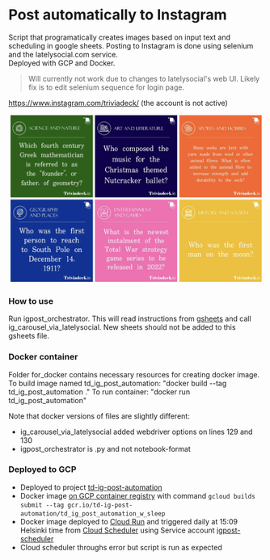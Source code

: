 # Post automatically to Instagram
Script that programatically creates images based on input text and scheduling in google sheets. Posting to Instagram is done using selenium and the latelysocial.com service.  
Deployed with GCP and Docker.

>Will currently not work due to changes to latelysocial's web UI.
>Likely fix is to edit selenium sequence for login page.

https://www.instagram.com/triviadeck/ (the account is not active)  

![What the posts on instagram look like](/example.png)

### How to use
Run igpost_orchestrator. This will read instructions from [gsheets](https://docs.google.com/spreadsheets/d/1b3KojEnGWyRxAz1lMcPjani2SfGRg3nlkDGPglfPxjI/edit#gid=0) and call ig_carousel_via_latelysocial. New sheets should not be added to this gsheets file.

### Docker container
Folder for_docker contains necessary resources for creating docker image.
To build image named td_ig_post_automation: "docker build --tag td_ig_post_automation ."
To run container: "docker run td_ig_post_automation"

Note that docker versions of files are slightly different:
- ig_carousel_via_latelysocial added webdriver options on lines 129 and 130
- igpost_orchestrator is .py and not notebook-format

### Deployed to GCP
- Deployed to project [td-ig-post-automation](https://console.cloud.google.com/home/dashboard?project=td-ig-post-automation)
- Docker image [on GCP container registry](https://console.cloud.google.com/gcr/images/td-ig-post-automation/GLOBAL?project=td-ig-post-automation) with command  `gcloud builds submit --tag gcr.io/td-ig-post-automation/td_ig_post_automation_w_sleep`
- Docker image deployed to [Cloud Run](https://console.cloud.google.com/run?project=td-ig-post-automation) and triggered daily at 15:09 Helsinki time from [Cloud Scheduler](https://console.cloud.google.com/cloudscheduler?project=td-ig-post-automation) using Service account [igpost-scheduler](https://console.cloud.google.com/iam-admin/serviceaccounts?project=td-ig-post-automation)
- Cloud scheduler throughs error but script is run as expected
